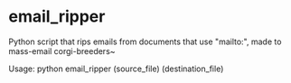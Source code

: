 email_ripper
============

Python script that rips emails from documents that use "mailto:", made to mass-email
corgi-breeders~

Usage:
python email_ripper (source_file) (destination_file)
